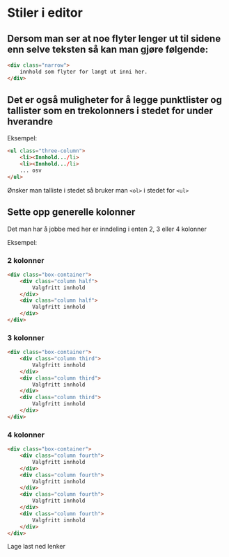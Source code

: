 # Stiler i editor


## Dersom man ser at noe flyter lenger ut til sidene enn selve teksten så kan man gjøre følgende:

```html
<div class="narrow">
	innhold som flyter for langt ut inni her.
</div>
```



## Det er også muligheter for å legge punktlister og tallister som en trekolonners i stedet for under hverandre

Eksempel:

```html
<ul class="three-column">
	<li><Innhold.../li>
	<li><Innhold.../li>
	... osv
</ul>
```

Ønsker man talliste i stedet så bruker man `<ol>` i stedet for `<ul>`


## Sette opp generelle kolonner

Det man har å jobbe med her er inndeling i enten 2, 3 eller 4 kolonner

Eksempel:

### 2 kolonner

```html
<div class="box-container">
	<div class="column half">
		Valgfritt innhold
	</div>
	<div class="column half">
		Valgfritt innhold
	</div>
</div>
```

### 3 kolonner

```html
<div class="box-container">
	<div class="column third">
		Valgfritt innhold
	</div>
	<div class="column third">
		Valgfritt innhold
	</div>
	<div class="column third">
		Valgfritt innhold
	</div>
</div>
```

### 4 kolonner

```html
<div class="box-container">
	<div class="column fourth">
		Valgfritt innhold
	</div>
	<div class="column fourth">
		Valgfritt innhold
	</div>
	<div class="column fourth">
		Valgfritt innhold
	</div>
	<div class="column fourth">
		Valgfritt innhold
	</div>
</div>
```



Lage last ned lenker
